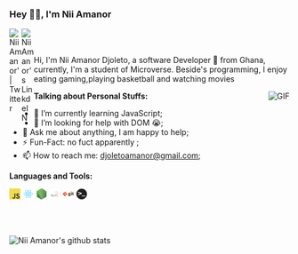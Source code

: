 ### Hey 👋🏽, I'm Nii Amanor

<a href="https://twitter.com/_djoleto_">
  <img align="left" alt="Nii Amanor'  | Twitter" width="22px" src="https://cdn.jsdelivr.net/npm/simple-icons@v3/icons/twitter.svg" />
</a>
<a href="https://linkedin.com/in/nii-amanor-djoleto-072b8a14a/">
  <img align="left" alt="Nii Amanor's LinkdeIN" width="22px" src="https://cdn.jsdelivr.net/npm/simple-icons@v3/icons/linkedin.svg" />
</a>

<br />
<br />

Hi, I'm Nii Amanor Djoleto, a software Developer 🚀 from Ghana, currently, I'm a student of Microverse. Beside's programming, I enjoy eating gaming,playing basketball and watching movies

  <img align="right" alt="GIF" height="200px" src="https://media.giphy.com/media/765ccrAiB0g9z6EApL/giphy.gif" />
  
**Talking about Personal Stuffs:**

- 🌱 I’m currently learning JavaScript; 
- 🤔 I’m looking for help with DOM 😭;
- 💬 Ask me about anything, I am happy to help;
- ⚡️ Fun-Fact: no fuct apparently ;
- 📫 How to reach me: djoletoamanor@gmail.com;

**Languages and Tools:**  

<code><img height="20" src="https://raw.githubusercontent.com/github/explore/80688e429a7d4ef2fca1e82350fe8e3517d3494d/topics/javascript/javascript.png"></code>
<code><img height="20" src="https://raw.githubusercontent.com/github/explore/80688e429a7d4ef2fca1e82350fe8e3517d3494d/topics/react/react.png"></code>
<code><img height="20" src="https://raw.githubusercontent.com/github/explore/80688e429a7d4ef2fca1e82350fe8e3517d3494d/topics/nodejs/nodejs.png"></code>
<code><img height="20" src="https://raw.githubusercontent.com/github/explore/80688e429a7d4ef2fca1e82350fe8e3517d3494d/topics/mysql/mysql.png"></code>
<code><img height="20" src="https://raw.githubusercontent.com/github/explore/80688e429a7d4ef2fca1e82350fe8e3517d3494d/topics/git/git.png"></code>
<code><img height="20" src="https://raw.githubusercontent.com/github/explore/80688e429a7d4ef2fca1e82350fe8e3517d3494d/topics/terminal/terminal.png"></code>

<br />
<br />

![Nii Amanor's github stats](https://github-readme-stats.vercel.app/api?username=ramrod433&theme=dark&show_icons=true)
